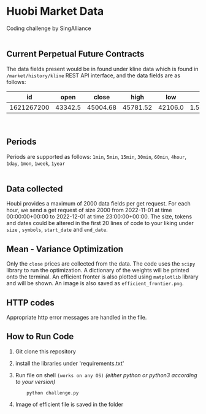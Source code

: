 # Huobi Market Data

Coding challenge by SingAlliance
</br></br>



## Current Perpetual Future Contracts
The data fields present would be in found under kline data which is found in  `/market/history/kline` REST API interface, and the data fields are as follows:

| id | open | close | high | low | vol | amount |
| -- | -- | -- | -- | -- | -- | -- |
| 1621267200 | 43342.5 | 45004.68 | 45781.52 | 42106.0 | 1.5694329022947967E9 | 35623.935414808795 |
</br>

## Periods
Periods are supported as follows: 
`1min`, `5min`, `15min`, `30min`, `60min`, `4hour`, `1day`, `1mon`, `1week`, `1year`
</br></br>

## Data collected
Houbi provides a maximum of 2000 data fields per get request. For each hour, we send a get request of size 2000 from 2022-11-01 at time 00:00:00+00:00 to 2022-12-01 at time 23:00:00+00:00. The size, tokens and dates could be altered in the first 20 lines of code to your liking under `size` , `symbols`, `start_date` and `end_date`.

## Mean - Variance Optimization
Only the `close` prices are collected from the data. The code uses the `scipy` library to run the optimization. A dictionary of the weights will be printed onto the terminal. An efficient fronter is also plotted using `matplotlib` library and will be shown. An image is also saved as `efficient_frontier.png`. 

## HTTP codes
Appropriate http error messages are handled in the file.


## How to Run Code

1. Git clone this repository
2. install the libraries under 'requirements.txt'
3. Run file on shell `(works on any OS)` *(either python or python3 according to your version)*
    ```
        python challenge.py
    ```

4. Image of efficient file is saved in the folder
